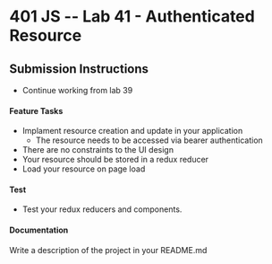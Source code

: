 401 JS --  Lab 41 - Authenticated Resource
===

## Submission Instructions
* Continue working from lab 39
 
#### Feature Tasks 
* Implament resource creation and update in your application
  * The resource needs to be accessed via bearer authentication
* There are no constraints to the UI design 
* Your resource should be stored in a redux reducer
* Load your resource on page load

#### Test
* Test your redux reducers and components. 

####  Documentation  
Write a description of the project in your README.md
